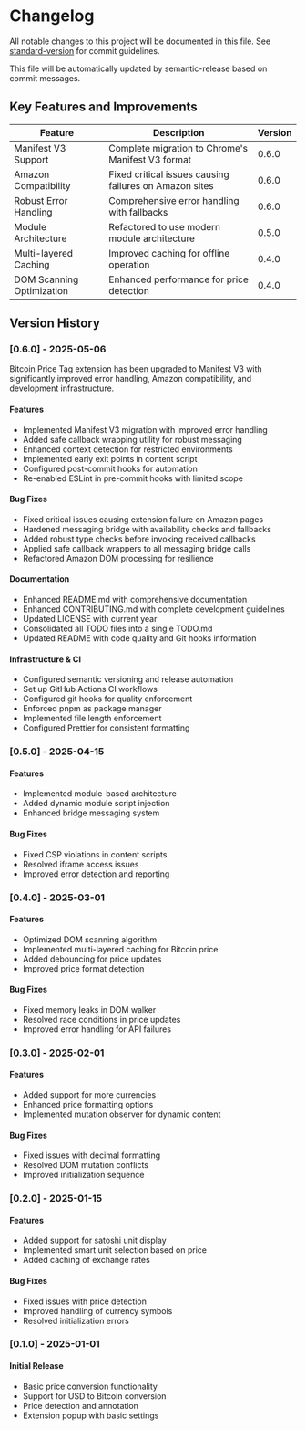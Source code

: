 # Changelog

All notable changes to this project will be documented in this file. See [standard-version](https://github.com/conventional-changelog/standard-version) for commit guidelines.

This file will be automatically updated by semantic-release based on commit messages.

## Key Features and Improvements

| Feature                   | Description                                            | Version |
| ------------------------- | ------------------------------------------------------ | ------- |
| Manifest V3 Support       | Complete migration to Chrome's Manifest V3 format      | 0.6.0   |
| Amazon Compatibility      | Fixed critical issues causing failures on Amazon sites | 0.6.0   |
| Robust Error Handling     | Comprehensive error handling with fallbacks            | 0.6.0   |
| Module Architecture       | Refactored to use modern module architecture           | 0.5.0   |
| Multi-layered Caching     | Improved caching for offline operation                 | 0.4.0   |
| DOM Scanning Optimization | Enhanced performance for price detection               | 0.4.0   |

## Version History

### [0.6.0] - 2025-05-06

Bitcoin Price Tag extension has been upgraded to Manifest V3 with significantly improved error handling, Amazon compatibility, and development infrastructure.

#### Features

- Implemented Manifest V3 migration with improved error handling
- Added safe callback wrapping utility for robust messaging
- Enhanced context detection for restricted environments
- Implemented early exit points in content script
- Configured post-commit hooks for automation
- Re-enabled ESLint in pre-commit hooks with limited scope

#### Bug Fixes

- Fixed critical issues causing extension failure on Amazon pages
- Hardened messaging bridge with availability checks and fallbacks
- Added robust type checks before invoking received callbacks
- Applied safe callback wrappers to all messaging bridge calls
- Refactored Amazon DOM processing for resilience

#### Documentation

- Enhanced README.md with comprehensive documentation
- Enhanced CONTRIBUTING.md with complete development guidelines
- Updated LICENSE with current year
- Consolidated all TODO files into a single TODO.md
- Updated README with code quality and Git hooks information

#### Infrastructure & CI

- Configured semantic versioning and release automation
- Set up GitHub Actions CI workflows
- Configured git hooks for quality enforcement
- Enforced pnpm as package manager
- Implemented file length enforcement
- Configured Prettier for consistent formatting

### [0.5.0] - 2025-04-15

#### Features

- Implemented module-based architecture
- Added dynamic module script injection
- Enhanced bridge messaging system

#### Bug Fixes

- Fixed CSP violations in content scripts
- Resolved iframe access issues
- Improved error detection and reporting

### [0.4.0] - 2025-03-01

#### Features

- Optimized DOM scanning algorithm
- Implemented multi-layered caching for Bitcoin price
- Added debouncing for price updates
- Improved price format detection

#### Bug Fixes

- Fixed memory leaks in DOM walker
- Resolved race conditions in price updates
- Improved error handling for API failures

### [0.3.0] - 2025-02-01

#### Features

- Added support for more currencies
- Enhanced price formatting options
- Implemented mutation observer for dynamic content

#### Bug Fixes

- Fixed issues with decimal formatting
- Resolved DOM mutation conflicts
- Improved initialization sequence

### [0.2.0] - 2025-01-15

#### Features

- Added support for satoshi unit display
- Implemented smart unit selection based on price
- Added caching of exchange rates

#### Bug Fixes

- Fixed issues with price detection
- Improved handling of currency symbols
- Resolved initialization errors

### [0.1.0] - 2025-01-01

#### Initial Release

- Basic price conversion functionality
- Support for USD to Bitcoin conversion
- Price detection and annotation
- Extension popup with basic settings
